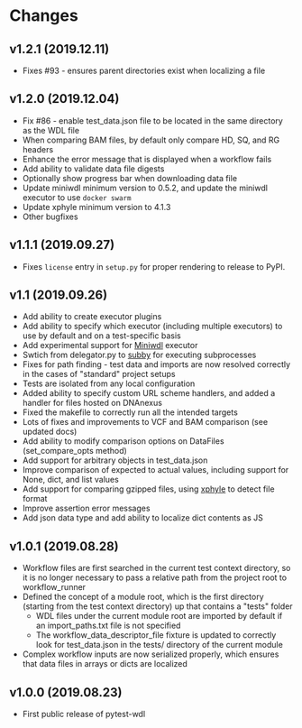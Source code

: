 # Changes

## v1.2.1 (2019.12.11)

* Fixes #93 - ensures parent directories exist when localizing a file

## v1.2.0 (2019.12.04)

* Fix #86 - enable test_data.json file to be located in the same directory as the WDL file
* When comparing BAM files, by default only compare HD, SQ, and RG headers
* Enhance the error message that is displayed when a workflow fails
* Add ability to validate data file digests
* Optionally show progress bar when downloading data file
* Update miniwdl minimum version to 0.5.2, and update the miniwdl executor to use `docker swarm`
* Update xphyle minimum version to 4.1.3
* Other bugfixes

## v1.1.1 (2019.09.27)

* Fixes `license` entry in `setup.py` for proper rendering to release to PyPI.

## v1.1 (2019.09.26)

* Add ability to create executor plugins
* Add ability to specify which executor (including multiple executors) to use by default and on a test-specific basis
* Add experimental support for [Miniwdl](https://github.com/chanzuckerberg/miniwdl) executor
* Swtich from delegator.py to [subby](https://github.com/jdidion/subby) for executing subprocesses
* Fixes for path finding - test data and imports are now resolved correctly in the cases of "standard" project setups
* Tests are isolated from any local configuration
* Added ability to specify custom URL scheme handlers, and added a handler for files hosted on DNAnexus
* Fixed the makefile to correctly run all the intended targets
* Lots of fixes and improvements to VCF and BAM comparison (see updated docs)
* Add ability to modify comparison options on DataFiles (set_compare_opts method)
* Add support for arbitrary objects in test_data.json
* Improve comparison of expected to actual values, including support for None, dict, and list values
* Add support for comparing gzipped files, using [xphyle](https://github.com/jdidion/xphyle) to detect file format
* Improve assertion error messages
* Add json data type and add ability to localize dict contents as JS

## v1.0.1 (2019.08.28)

* Workflow files are first searched in the current test context directory, so it is no longer necessary to pass a relative path from the project root to workflow_runner
* Defined the concept of a module root, which is the first directory (starting from the test context directory) up that contains a "tests" folder
    * WDL files under the current module root are imported by default if an import_paths.txt file is not specified
    * The workflow_data_descriptor_file fixture is updated to correctly look for test_data.json in the tests/ directory of the current module
* Complex workflow inputs are now serialized properly, which ensures that data files in arrays or dicts are localized

## v1.0.0 (2019.08.23)

* First public release of pytest-wdl
